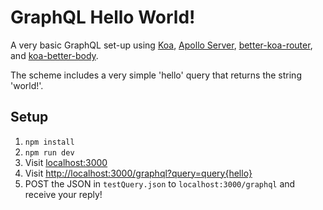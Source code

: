 # GraphQL Hello World!

A very basic GraphQL set-up using [Koa](koajs.com), [Apollo Server](https://github.com/apollographql/apollo-server), [better-koa-router](https://github.com/tunnckocore/koa-better-router), and [koa-better-body](https://github.com/tunnckocore/koa-better-body).

The scheme includes a very simple 'hello' query that returns the string 'world!'.

## Setup

1. `npm install`
2. `npm run dev`
3. Visit [localhost:3000](http://localhost:3000)
4. Visit [http://localhost:3000/graphql?query=query{hello}](http://localhost:3000/graphql?query=query{hello})
5. POST the JSON in `testQuery.json` to `localhost:3000/graphql` and receive your reply! 
